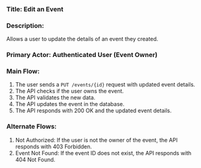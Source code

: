 ### Title: Edit an Event

### Description:
Allows a user to update the details of an event they created.

### Primary Actor: Authenticated User (Event Owner)

### Main Flow:
1. The user sends a `PUT /events/{id}` request with updated event details.
2. The API checks if the user owns the event.
3. The API validates the new data.
4. The API updates the event in the database.
5. The API responds with 200 OK and the updated event details.

### Alternate Flows:
1. Not Authorized: If the user is not the owner of the event, the API responds with 403 Forbidden.
2. Event Not Found: If the event ID does not exist, the API responds with 404 Not Found.
